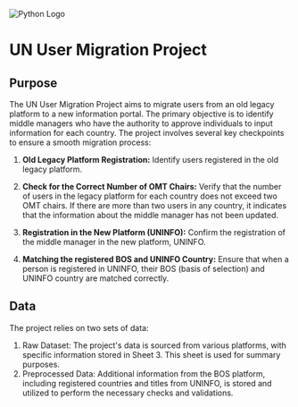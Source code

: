 ![Python Logo](https://www.python.org/static/img/python-logo.png)


# UN User Migration Project

## Purpose
The UN User Migration Project aims to migrate users from an old legacy platform to a new information portal. The primary objective is to identify middle managers who have the authority to approve individuals to input information for each country. The project involves several key checkpoints to ensure a smooth migration process:

1. **Old Legacy Platform Registration:** Identify users registered in the old legacy platform.

2. **Check for the Correct Number of OMT Chairs:** Verify that the number of users in the legacy platform for each country does not exceed two OMT chairs. If there are more than two users in any country, it indicates that the information about the middle manager has not been updated.

3. **Registration in the New Platform (UNINFO):** Confirm the registration of the middle manager in the new platform, UNINFO.

4. **Matching the registered BOS and UNINFO Country:** Ensure that when a person is registered in UNINFO, their BOS (basis of selection) and UNINFO country are matched correctly.

## Data
The project relies on two sets of data:

1. Raw Dataset: The project's data is sourced from various platforms, with specific information stored in Sheet 3. This sheet is used for summary purposes.
2. Preprocessed Data: Additional information from the BOS platform, including registered countries and titles from UNINFO, is stored and utilized to perform the necessary checks and validations.
